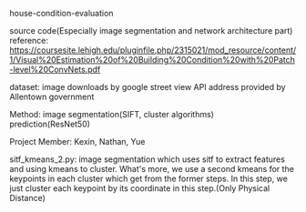 house-condition-evaluation

source code(Especially image segmentation and network architecture part)
reference: https://coursesite.lehigh.edu/pluginfile.php/2315021/mod_resource/content/1/Visual%20Estimation%20of%20Building%20Condition%20with%20Patch-level%20ConvNets.pdf

dataset: 
image downloads by google street view API
address provided by Allentown government
         
Method: 
image segmentation(SIFT, cluster algorithms)    
prediction(ResNet50)

Project Member: Kexin, Nathan, Yue

sitf_kmeans_2.py: 
image segmentation which uses sitf to extract features and using kmeans to cluster.
What's more, we use a second kmeans for the keypoints in each cluster which get from the former steps.
In this step, we just cluster each keypoint by its coordinate in this step.(Only Physical Distance)

